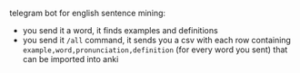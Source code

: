 telegram bot for english sentence mining:

- you send it a word, it finds examples and definitions
- you send it `/all` command, it sends you a csv with each row containing `example,word,pronunciation,definition` (for every word you sent) that can be imported into anki
